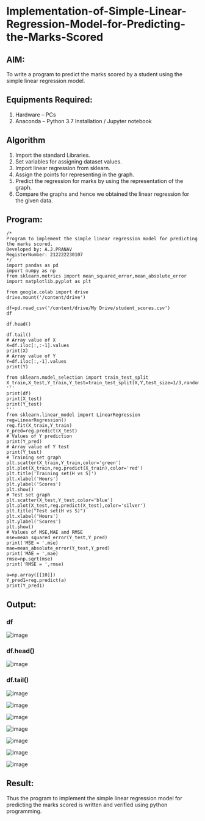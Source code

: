 # Implementation-of-Simple-Linear-Regression-Model-for-Predicting-the-Marks-Scored

## AIM:
To write a program to predict the marks scored by a student using the simple linear regression model.

## Equipments Required:
1. Hardware – PCs
2. Anaconda – Python 3.7 Installation / Jupyter notebook

## Algorithm
1. Import the standard Libraries.
2. Set variables for assigning dataset values.
3. Import linear regression from sklearn.
4. Assign the points for representing in the graph.
5. Predict the regression for marks by using the representation of the graph.
6. Compare the graphs and hence we obtained the linear regression for the given data.

## Program:
```
/*
Program to implement the simple linear regression model for predicting the marks scored.
Developed by: A.J.PRANAV
RegisterNumber: 212222230107  
*/
import pandas as pd
import numpy as np
from sklearn.metrics import mean_squared_error,mean_absolute_error
import matplotlib.pyplot as plt

from google.colab import drive
drive.mount('/content/drive')

df=pd.read_csv('/content/drive/My Drive/student_scores.csv')
df

df.head()

df.tail()
# Array value of X
X=df.iloc[:,:-1].values
print(X)
# Array value of Y
Y=df.iloc[:,-1].values
print(Y)

from sklearn.model_selection import train_test_split
X_train,X_test,Y_train,Y_test=train_test_split(X,Y,test_size=1/3,random_state=0)
'''
print(df)
print(X_test)
print(Y_test)
'''
from sklearn.linear_model import LinearRegression
reg=LinearRegression()
reg.fit(X_train,Y_train)
Y_pred=reg.predict(X_test)
# Values of Y prediction 
print(Y_pred)
# Array value of Y test
print(Y_test)
# Training set graph
plt.scatter(X_train,Y_train,color='green')
plt.plot(X_train,reg.predict(X_train),color='red')
plt.title('Training set(H vs S)')
plt.xlabel('Hours')
plt.ylabel('Scores')
plt.show()
# Test set graph
plt.scatter(X_test,Y_test,color='blue')
plt.plot(X_test,reg.predict(X_test),color='silver')
plt.title("Test set(H vs S)")
plt.xlabel('Hours')
plt.ylabel('Scores')
plt.show()
# Values of MSE,MAE and RMSE
mse=mean_squared_error(Y_test,Y_pred)
print('MSE = ',mse)
mae=mean_absolute_error(Y_test,Y_pred)
print('MAE = ',mae)
rmse=np.sqrt(mse)
print('RMSE = ',rmse)

a=np.array([[10]])
Y_pred1=reg.predict(a)
print(Y_pred1)
```

## Output:
### df

![image](https://github.com/Pranav-AJ/Implementation-of-Simple-Linear-Regression-Model-for-Predicting-the-Marks-Scored/assets/118904526/305e2d11-a0d3-490e-96d0-6af34fac033d)

### df.head()

![image](https://github.com/Pranav-AJ/Implementation-of-Simple-Linear-Regression-Model-for-Predicting-the-Marks-Scored/assets/118904526/05f6ebe1-5a1c-4c61-a37b-c7af5cbf2306)

### df.tail()

![image](https://github.com/Pranav-AJ/Implementation-of-Simple-Linear-Regression-Model-for-Predicting-the-Marks-Scored/assets/118904526/fd2ab00c-4655-4a33-af6b-de7ea7299772)

![image](https://github.com/Pranav-AJ/Implementation-of-Simple-Linear-Regression-Model-for-Predicting-the-Marks-Scored/assets/118904526/2414450a-6635-4942-a929-e6122b504519)

![image](https://github.com/Pranav-AJ/Implementation-of-Simple-Linear-Regression-Model-for-Predicting-the-Marks-Scored/assets/118904526/100a1852-71ce-4954-b6c5-341711537732)

![image](https://github.com/Pranav-AJ/Implementation-of-Simple-Linear-Regression-Model-for-Predicting-the-Marks-Scored/assets/118904526/1fca3c7e-1481-43c0-99cc-8948af9b7a83)

![image](https://github.com/Pranav-AJ/Implementation-of-Simple-Linear-Regression-Model-for-Predicting-the-Marks-Scored/assets/118904526/5d163a49-52c3-4733-a29d-d47bba73be78)

![image](https://github.com/Pranav-AJ/Implementation-of-Simple-Linear-Regression-Model-for-Predicting-the-Marks-Scored/assets/118904526/e8150677-8181-4d38-a1da-9ed9964e368d)

![image](https://github.com/Pranav-AJ/Implementation-of-Simple-Linear-Regression-Model-for-Predicting-the-Marks-Scored/assets/118904526/49eb51c8-e1d8-4c4c-827c-300c3a2646ac)


## Result:
Thus the program to implement the simple linear regression model for predicting the marks scored is written and verified using python programming.
